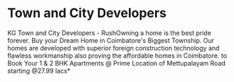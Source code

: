 # Town and City Developers
KG Town and City Developers - RushOwning a home is the best pride forever. Buy your Dream Home in Coimbatore's Biggest Township. Our homes are developed with superior foreign construction technology and flawless workmanship also proving the affordable homes in Coimbatore. to Book Your 1 &amp; 2 BHK Apartments @ Prime Location of Mettupalayam Road starting @27.99 lacs*
